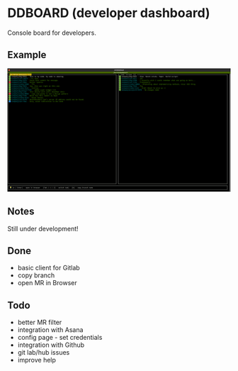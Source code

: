 # DDBOARD (developer dashboard)

Console board for developers.

## Example
![Screenshot](doc/screenshot.png?raw=true "App screenshot")

## Notes
Still under development!

## Done
- basic client for Gitlab
- copy branch
- open MR in Browser

## Todo
- better MR filter
- integration with Asana
- config page - set credentials
- integration with Github
- git lab/hub issues
- improve help

